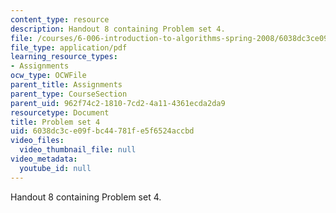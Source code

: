 ```yaml
---
content_type: resource
description: Handout 8 containing Problem set 4.
file: /courses/6-006-introduction-to-algorithms-spring-2008/6038dc3ce09fbc44781fe5f6524accbd_ps4.pdf
file_type: application/pdf
learning_resource_types:
- Assignments
ocw_type: OCWFile
parent_title: Assignments
parent_type: CourseSection
parent_uid: 962f74c2-1810-7cd2-4a11-4361ecda2da9
resourcetype: Document
title: Problem set 4
uid: 6038dc3c-e09f-bc44-781f-e5f6524accbd
video_files:
  video_thumbnail_file: null
video_metadata:
  youtube_id: null
---
```

Handout 8 containing Problem set 4.

